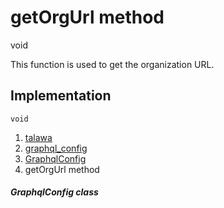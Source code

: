 
<div>

# getOrgUrl method

</div>


void 



This function is used to get the organization URL.



## Implementation

``` language-dart
void  
```







1.  [talawa](../../index.md)
2.  [graphql_config](../../services_graphql_config/)
3.  [GraphqlConfig](../../services_graphql_config/GraphqlConfig-class.md)
4.  getOrgUrl method

##### GraphqlConfig class







